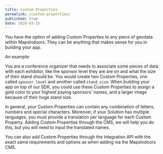 ```yaml
---
title: Custom Properties
permalink: /custom-properties/
published: true
date: 2020-03-16
---
```


You have the option of adding Custom Properties to any piece of geodata within MapsIndoors. They can be anything that makes sense for you in building your app.

An example:

You are a conference organizer that needs to associate some pieces of data with each exhibitor, like the sponsor level they are are on and what the size of their stand should be. You would create two Custom Properties, one called `sponsor_level` and another called `stand_size`. When building your app on top of our SDK, you could use these Custom Properties to assign a gold color to your highest paying sponsors' names, and a larger image because of their huge stand size.

In general, your Custom Properties can contain any combination of letters, numbers and special characters. Moreover, if your Solution has multiple languages, you must provide a translation per language for each Custom Property. Adding Custom Properties through the CMS, we will help you do this, but you will need to input the translated names.

You can also add Custom Properties through the Integration API with the exact same requirements and options as when adding via the MapsIndoors CMS.
